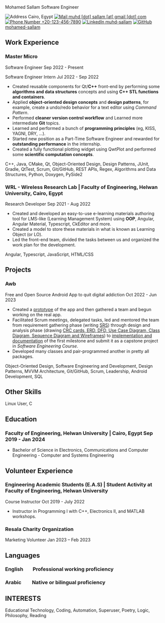 <span class="name">Mohamed Sallam</span>
<span class="job-title">Software Engineer</span>

<span class="info">

![Address](googlemaps.svg) Cairo, Egypt
[![Mail](maildotru.svg) muhd [dot] sallam [at] gmail [dot] com](mailto:amr@example.com)
[![Phone Number](call.png) +20-123-456-7890](tel:+20-123-456-7890)
[![LinkedIn](linkedin.svg) muhd-sallam](https://www.linkedin.com/in/muhd-sallam/)
[![GitHub](github.svg) mohamed-sallam](https://github.com/mohamed-sallam)

</span>

## Work Experience

### Master Micro 
<role>Software Engineer</role> <time> Sep 2022 - Present </time>

<role>Software Engineer Intern</role> <time> Jul 2022 - Sep 2022 </time>

- Created reusable components for Qt/**C++** front-end by performing some **algorithms and data structures** concepts and using **C++ STL functions and containers**.
- Applied **object-oriented design concepts** and **design patterns**, for example, create a undo/redo behavior  for a text editor using *Command Pattern*.
- Performed **cleaner version control workflow** and Learned more intermediate **Git** topics.
- Learned and performed a bunch of **programming principles** (eg, KISS, YAGNI, DRY, ...).
- Started new position as a Part-Time Software Engineer and rewarded for **outstanding performance** in the internship.
- Created a fully functional plotting widget using QwtPlot and performed some **scientific computation concepts**.

<skills>C++, Java, CMake, Qt, Object-Oriented Design, Design Patterns, JUnit, Gradle, QtTest, Scrum, Git/GitHub, REST APIs, Regex, Algorithms and Data Structures, Python, Doxygen, PySide2</skills>

### WRL - Wireless Research Lab | <location> Faculty of Engineering, Helwan University, Cairo, Egypt </location>
<role>Research Developer</role> <time> Sep 2021 - Aug 2022 </time>

- Created and developed an easy-to-use e-learning materials authoring tool for LMS-like (Learning Management System) using **OOP**, Angular, Angular Material, Typescript, CkEditor and more.
- Created a model to store these materials in what is known as Learning Object (or LO).
- Led the front-end team, divided the tasks between us and organized the work plan for the development.

<skills>Angular, Typescript, JavaScript, HTML/CSS</skills>

## Projects

### Awb 
<descr> Free and Open Source Android App to quit digital addiction </descr>  <time> Oct 2022 - Jun 2023 </time>

- Created a [prototype](https://github.com/mohamed-sallam/awb-android-prototype) of the app and then gathered a team and begun working on the real app.
- Facilitated Scrum meetings, delegated tasks, led and mentored the team from requirement gathering phase (writing [SRS](https://github.com/mohamed-sallam/awb-docs/blob/main/SRS/srs.md)) through design and analysis phase (drawing [CRC cards, ERD, DFD, Use Case Diagram, Class Diagram, Sequence Diagram and Wireframes](https://github.com/mohamed-sallam/awb-docs/tree/main/SRS/imgs)) to [implementation and documentation](https://github.com/mohamed-sallam/awb-android) of the first milestone and submit it as a capstone project in *Software Engineering Course*.
- Developed many classes and pair-programmed another in pretty all packages. 

<skills>Object-Oriented Design, Software Engineering and Development, Design Patterns, MVVM Architecture, Git/GitHub, Scrum, Leadership, Android Development, SQL</skills>

## Other Skills
<skills>Linux User, C</skills>

## Education

### Faculty of Engineering, Helwan University | <location> Cairo, Egypt </location> <time> Sep 2019 - Jan 2024 </time>

- Bachelor of Science in Electronics, Communications and Computer Engineering - Computer and Systems Engineering

  
## Volunteer Experience

### Engineering Academic Students (E.A.S) | <location> Student Activity at Faculty of Engineering, Helwan University </location> 
<role>Course Instructor</role> <time> Oct 2019 - July 2022 </time>

- Instructor in Programming I with C++, Electronics II, and MATLAB workshops.

### Resala Charity Organization 
<role>Marketing Volunteer</role> <time> Jan 2023 – Feb 2023 </time>

## Languages
### English &nbsp;&nbsp;&nbsp;&nbsp;&nbsp;&nbsp; <descr> Professional working proficiency </descr>
### Arabic &nbsp;&nbsp;&nbsp;&nbsp;&nbsp;&nbsp;&nbsp; <descr> Native or bilingual proficiency </descr>

## INTERESTS
<skills>Educational Technology, Coding, Automation, Superuser, Poetry, Logic, Philosophy, Reading</skills>

<link rel="stylesheet" type="text/css" href="resume.css">
<script src="resume.js"></script>
